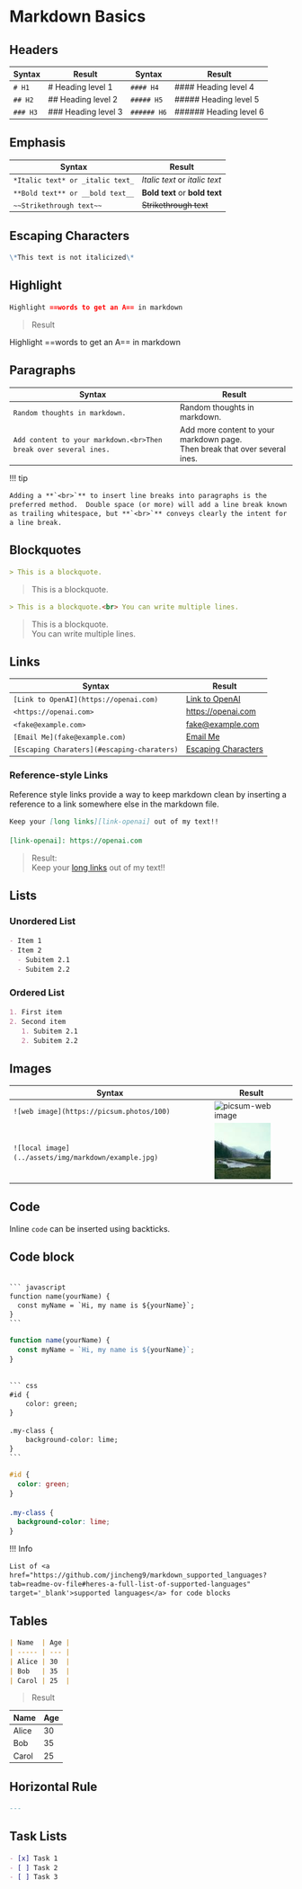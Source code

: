 # Markdown Basics

## Headers

| Syntax   | Result              | Syntax      | Result                 |
| -------- | ------------------- | ----------- | ---------------------- |
| `# H1`   | # Heading level 1   | `#### H4`   | #### Heading level 4   |
| `## H2`  | ## Heading level 2  | `##### H5`  | ##### Heading level 5  |
| `### H3` | ### Heading level 3 | `###### H6` | ###### Heading level 6 |

## Emphasis

| Syntax                           | Result                         |
| -------------------------------- | ------------------------------ |
| `*Italic text* or _italic text_` | _Italic text_ or _italic text_ |
| `**Bold text** or __bold text__` | **Bold text** or **bold text** |
| `~~Strikethrough text~~`         | ~~Strikethrough text~~         |

## Escaping Characters

```markdown title="Syntax"
\*This text is not italicized\*
```

## Highlight

```markdown title="Syntax"
Highlight ==words to get an A== in markdown
```

> Result

Highlight ==words to get an A== in markdown

## Paragraphs

| Syntax                                                           | Result                                                                        |
| ---------------------------------------------------------------- | ----------------------------------------------------------------------------- |
| `Random thoughts in markdown.`                                   | Random thoughts in markdown.                                                  |
| `Add content to your markdown.<br>Then break over several ines.` | Add more content to your markdown page.<br>Then break that over several ines. |

!!! tip

    Adding a **`<br>`** to insert line breaks into paragraphs is the preferred method.  Double space (or more) will add a line break known as trailing whitespace, but **`<br>`** conveys clearly the intent for a line break.

## Blockquotes

```markdown
> This is a blockquote.
```

> This is a blockquote.

```markdown
> This is a blockquote.<br> You can write multiple lines.
```

> This is a blockquote.<br> You can write multiple lines.

## Links

| Syntax                                 | Result                               |
| -------------------------------------- | ------------------------------------ |
| `[Link to OpenAI](https://openai.com)` | [Link to OpenAI](https://openai.com) |
| `<https://openai.com>`                 | <https://openai.com>                 |
| `<fake@example.com>`                   | <fake@example.com>                   |
| `[Email Me](fake@example.com)`         | [Email Me](fake@example.com)         |
| `[Escaping Charaters](#escaping-charaters)`  | [Escaping Characters](#escaping-characters)    |

### Reference-style Links

Reference style links provide a way to keep markdown clean by inserting a reference to a link somewhere else in the markdown file.

```markdown title="Syntax"
Keep your [long links][link-openai] out of my text!!

[link-openai]: https://openai.com
```

> Result:<br> Keep your [long links][link-openai] out of my text!!

[link-openai]: https://openai.com

## Lists

### Unordered List

```markdown title="Syntax"
- Item 1
- Item 2
  - Subitem 2.1
  - Subitem 2.2
```

### Ordered List

```markdown title="Syntax"
1. First item
2. Second item
   1. Subitem 2.1
   2. Subitem 2.2
```

## Images

| Syntax                                               | Result                                             |
| ---------------------------------------------------- | -------------------------------------------------- |
| `![web image](https://picsum.photos/100)`            | ![picsum-web image](https://picsum.photos/100)     |
| `![local image](../assets/img/markdown/example.jpg)` | ![local image](../assets/img/markdown/example.jpg) |

## Code

Inline `code` can be inserted using backticks.

## Code block

````title="Syntax"

``` javascript
function name(yourName) {
  const myName = `Hi, my name is ${yourName}`;
}
```

````

```javascript title="Result"
function name(yourName) {
  const myName = `Hi, my name is ${yourName}`;
}
```

````title="Syntax"

``` css
#id {
    color: green;
}

.my-class {
    background-color: lime;
}
```
````

```css title="Result"
#id {
  color: green;
}

.my-class {
  background-color: lime;
}
```

!!! Info

    List of <a href="https://github.com/jincheng9/markdown_supported_languages?tab=readme-ov-file#heres-a-full-list-of-supported-languages" target='_blank'>supported languages</a> for code blocks

## Tables

```markdown title="Syntax"
| Name  | Age |
| ----- | --- |
| Alice | 30  |
| Bob   | 35  |
| Carol | 25  |
```

> Result

| Name  | Age |
| ----- | --- |
| Alice | 30  |
| Bob   | 35  |
| Carol | 25  |

## Horizontal Rule

```markdown title="Syntax"
---
```

## Task Lists

```markdown title="Syntax"
- [x] Task 1
- [ ] Task 2
- [ ] Task 3
```
